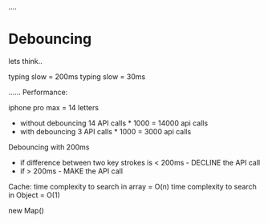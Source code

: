 ....

# Debouncing

lets think..

typing slow = 200ms
typing slow = 30ms

......
Performance:

iphone pro max = 14 letters

- without debouncing 14 API calls \* 1000 = 14000 api calls
- with debouncing 3 API calls \* 1000 = 3000 api calls

Debouncing with 200ms

- if difference between two key strokes is < 200ms - DECLINE the API call
- if > 200ms - MAKE the API call

Cache:
time complexity to search in array = O(n)
time complexity to search in Object = O(1)

new Map()

